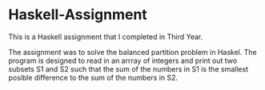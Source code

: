 Haskell-Assignment
==================

This is a Haskell assignment that I completed in Third Year.

The assignment was to solve the balanced partition problem in Haskel. The program is designed to read in an arrray of integers and print out two subsets S1 and S2 such that the sum of the numbers in S1 is the smallest posible difference to the sum of the numbers in S2.
